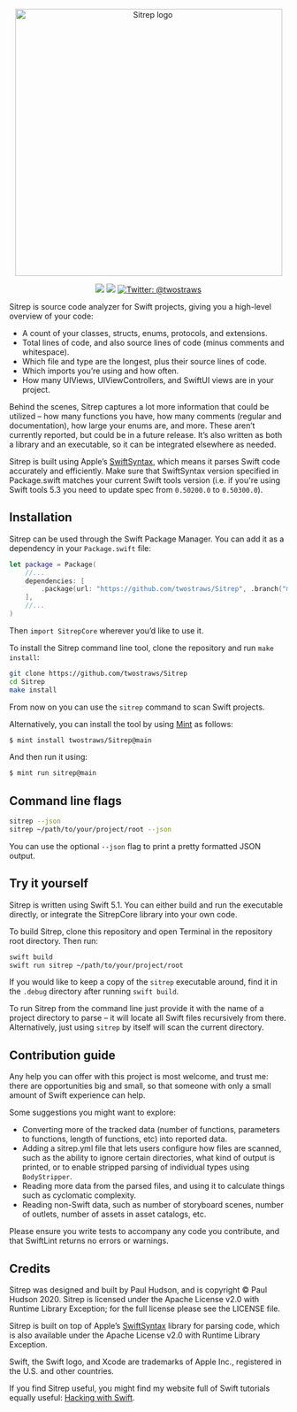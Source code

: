 <p align="center">
    <img src="https://www.hackingwithswift.com/files/sitrep/logo.png" alt="Sitrep logo" width="483" maxHeight="150" />
</p>

<p align="center">
    <img src="https://img.shields.io/badge/Swift-5.1-brightgreen.svg" />
    <img src="https://github.com/twostraws/Sitrep/workflows/Unittests/badge.svg"/>
    <a href="https://twitter.com/twostraws">
        <img src="https://img.shields.io/badge/Contact-@twostraws-lightgrey.svg?style=flat" alt="Twitter: @twostraws" />
    </a>
</p>

Sitrep is source code analyzer for Swift projects, giving you a high-level overview of your code:

- A count of your classes, structs, enums, protocols, and extensions.
- Total lines of code, and also source lines of code (minus comments and whitespace).
- Which file and type are the longest, plus their source lines of code.
- Which imports you’re using and how often.
- How many UIViews, UIViewControllers, and SwiftUI views are in your project.

Behind the scenes, Sitrep captures a lot more information that could be utilized – how many functions you have, how many comments (regular and documentation), how large your enums are, and more. These aren’t currently reported, but could be in a future release. It’s also written as both a library and an executable, so it can be integrated elsewhere as needed.

Sitrep is built using Apple’s [SwiftSyntax](https://github.com/apple/swift-syntax), which means it parses Swift code accurately and efficiently. Make sure that SwiftSyntax version specified in Package.swift matches your current Swift tools version (i.e. if you're using Swift tools 5.3 you need to update spec from `0.50200.0` to `0.50300.0`).


## Installation

Sitrep can be used through the Swift Package Manager. You can add it as a dependency in your `Package.swift` file:

```swift
let package = Package(
    //...
    dependencies: [
        .package(url: "https://github.com/twostraws/Sitrep", .branch("master"))
    ],
    //...
)
```

Then `import SitrepCore` wherever you’d like to use it.


To install the Sitrep command line tool, clone the repository and run `make install`:

```bash
git clone https://github.com/twostraws/Sitrep
cd Sitrep
make install
```

From now on you can use the `sitrep` command to scan Swift projects.

Alternatively, you can install the tool by using [Mint](https://github.com/yonaskolb/Mint) as follows:

```bash
$ mint install twostraws/Sitrep@main
```
    
And then run it using:

```bash
$ mint run sitrep@main
```

## Command line flags

```bash
sitrep --json
sitrep ~/path/to/your/project/root --json
```

You can use the optional `--json` flag to print a pretty formatted JSON output.


## Try it yourself

Sitrep is written using Swift 5.1. You can either build and run the executable directly, or integrate the SitrepCore library into your own code.

To build Sitrep, clone this repository and open Terminal in the repository root directory. Then run:

```bash
swift build
swift run sitrep ~/path/to/your/project/root
```

If you would like to keep a copy of the `sitrep` executable around, find it in the `.debug` directory after running `swift build`.

To run Sitrep from the command line just provide it with the name of a project directory to parse – it will locate all Swift files recursively from there. Alternatively, just using `sitrep` by itself will scan the current directory.


## Contribution guide

Any help you can offer with this project is most welcome, and trust me: there are opportunities big and small, so that someone with only a small amount of Swift experience can help.

Some suggestions you might want to explore:

- Converting more of the tracked data (number of functions, parameters to functions, length of functions, etc) into reported data.
- Adding a sitrep.yml file that lets users configure how files are scanned, such as the ability to ignore certain directories, what kind of output is printed, or to enable stripped parsing of individual types using `BodyStripper`.
- Reading more data from the parsed files, and using it to calculate things such as cyclomatic complexity.
- Reading non-Swift data, such as number of storyboard scenes, number of outlets, number of assets in asset catalogs, etc.

Please ensure you write tests to accompany any code you contribute, and that SwiftLint returns no errors or warnings.


## Credits

Sitrep was designed and built by Paul Hudson, and is copyright © Paul Hudson 2020. Sitrep is licensed under the Apache License v2.0 with Runtime Library Exception; for the full license please see the LICENSE file.

Sitrep is built on top of Apple’s [SwiftSyntax](https://github.com/apple/swift-syntax) library for parsing code, which is also available under the Apache License v2.0 with Runtime Library Exception.

Swift, the Swift logo, and Xcode are trademarks of Apple Inc., registered in the U.S. and other countries.

If you find Sitrep useful, you might find my website full of Swift tutorials equally useful: [Hacking with Swift](https://www.hackingwithswift.com).
